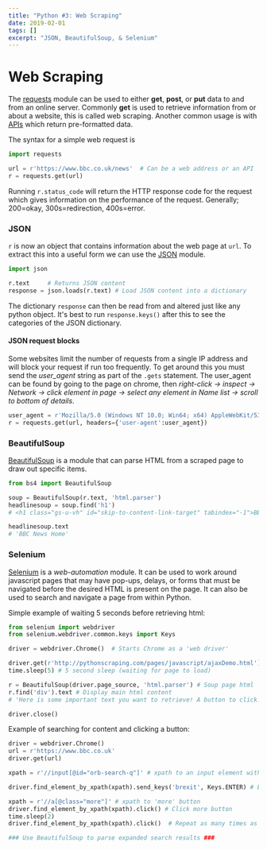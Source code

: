 ```yaml
---
title: "Python #3: Web Scraping"
date: 2019-02-01
tags: []
excerpt: "JSON, BeautifulSoup, & Selenium"
---
```


# Web Scraping
The [requests](http://docs.python-requests.org/en/master/) module can be used to either **get**, **post**, or **put** data to and from an online server. Commonly **get** is used to retrieve information from or about a website, this is called web scraping. Another common usage is with [APIs](https://apilist.fun/) which return pre-formatted data.  

The syntax for a simple web request is  
```python
import requests

url = r'https://www.bbc.co.uk/news'  # Can be a web address or an API
r = requests.get(url)
```
Running `r.status_code` will return the HTTP response code for the request which gives information on the performance of the request. Generally; 200=okay, 300s=redirection, 400s=error.  

### JSON
`r` is now an object that contains information about the web page at `url`. To extract this into a useful form we can use the [JSON](https://docs.python.org/3/library/json.html) module.  

```python
import json

r.text     # Returns JSON content 
response = json.loads(r.text) # Load JSON content into a dictionary
```

The dictionary `response` can then be read from and altered just like any python object. It's best to run `response.keys()` after this to see the categories of the JSON dictionary.   

#### JSON request blocks
Some websites limit the number of requests from a single IP address and will block your request if run too frequently. To get around this you must send the *user_agent* string as part of the `.gets` statement. The user_agent can be found by going to the page on chrome, then *right-click -> inspect -> Network -> click element in page -> select any element in Name list -> scroll to bottom of details*.  

```python
user_agent = r'Mozilla/5.0 (Windows NT 10.0; Win64; x64) AppleWebKit/537.36 (KHTML, like Gecko) Chrome/72.0.3626.119 Safari/537.36'
r = requests.get(url, headers={'user-agent':user_agent})
```

### BeautifulSoup
[BeautifulSoup](https://pypi.org/project/beautifulsoup4/) is a module that can parse HTML from a scraped page to draw out specific items. 

```python
from bs4 import BeautifulSoup

soup = BeautifulSoup(r.text, 'html.parser')
headlinesoup = soup.find('h1')
# <h1 class="gs-u-vh" id="skip-to-content-link-target" tabindex="-1">BBC News Home</h1>

headlinesoup.text
# 'BBC News Home'
```

### Selenium
[Selenium](https://selenium-python.readthedocs.io/) is a *web-automation* module. It can be used to work around javascript pages that may have pop-ups, delays, or forms that must be navigated before the desired HTML is present on the page. It can also be used to search and navigate a page from within Python.  

Simple example of waiting 5 seconds before retrieving html:  
```python
from selenium import webdriver
from selenium.webdriver.common.keys import Keys

driver = webdriver.Chrome()  # Starts Chrome as a 'web driver'

driver.get(r'http://pythonscraping.com/pages/javascript/ajaxDemo.html') # Load page
time.sleep(5) # 5 second sleep (waiting for page to load)

r = BeautifulSoup(driver.page_source, 'html.parser') # Soup page html
r.find('div').text # Display main html content
# 'Here is some important text you want to retrieve! A button to click!'

driver.close()
```  

Example of searching for content and clicking a button:  
```python
driver = webdriver.Chrome()
url = r'https://www.bbc.co.uk'
driver.get(url)

xpath = r'//input[@id="orb-search-q"]' # xpath to an input element with id 'orb-search-q' (main search bar)

driver.find_element_by_xpath(xpath).send_keys('brexit', Keys.ENTER) # Enter 'brexit' search term and click search

xpath = r'//a[@class="more"]' # xpath to 'more' button
driver.find_element_by_xpath(xpath).click() # Click more button
time.sleep(2)
driver.find_element_by_xpath(xpath).click()  # Repeat as many times as needed

### Use BeautifulSoup to parse expanded search results ###
```